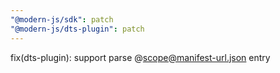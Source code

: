```yaml
---
"@modern-js/sdk": patch
"@modern-js/dts-plugin": patch
---
```


fix(dts-plugin): support parse @scope@manifest-url.json entry
